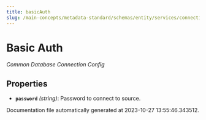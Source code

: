 ```yaml
---
title: basicAuth
slug: /main-concepts/metadata-standard/schemas/entity/services/connections/database/common/basicauth
---
```


# Basic Auth

*Common Database Connection Config*

## Properties

- **`password`** *(string)*: Password to connect to source.


Documentation file automatically generated at 2023-10-27 13:55:46.343512.
